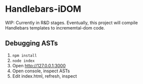 # Handlebars-iDOM

WIP: Currently in R&D stages.  Eventually, this project will compile Handlebars templates to incrememtal-dom code.

## Debugging ASTs

1. `npm install`
2. `node index`
3. Open http://127.0.0.1:3000
4. Open console, inspect ASTs
5. Edit index.html, refresh, inspect
